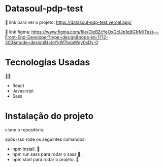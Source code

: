 # Datasoul-pdp-test
:tada: link para ver o projeto:
https://datasoul-pdp-test.vercel.app/

:art: link figma:
https://www.figma.com/file/OixBZcYeOxGcIJp1q9G1rM/Test---Front-End-Developer?type=design&node-id=1712-300&mode=design&t=loYkW7bdaWqy0xDy-0


# Tecnologias Usadas
👨‍💻 
- React
- Javascript
- Sass

# Instalação do projeto
clone o repositório.

após isso rode os seguintes comandos:
- npm install. :wrench:
- npm run sass para rodar o sass :art:.
- npm start para rodar o projeto. :rocket:




